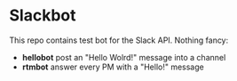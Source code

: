 # Slackbot

This repo contains test bot for the Slack API. Nothing fancy:

- __hellobot__ post an "Hello Wolrd!" message into a channel
- __rtmbot__ answer every PM with a "Hello!" message
